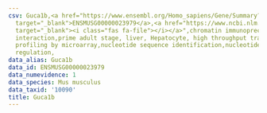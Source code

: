 ```yaml
---
csv: Guca1b,<a href="https://www.ensembl.org/Homo_sapiens/Gene/Summary?db=core;g=ENSMUSG00000023979"
  target="_blank">ENSMUSG00000023979</a>,<a href="https://www.ncbi.nlm.nih.gov/pubmed/23834426"
  target="_blank"><i class="fas fa-file"></i></a>",chromatin immunoprecipitation assay,direct
  interaction,prime adult stage, liver, Hepatocyte, high throughput transcription
  profiling by microarray,nucleotide sequence identification,nucleotide sequence identification,transcriptional
  regulation,
data_alias: Guca1b
data_id: ENSMUSG00000023979
data_numevidence: 1
data_species: Mus musculus
data_taxid: '10090'
title: Guca1b
---
```


